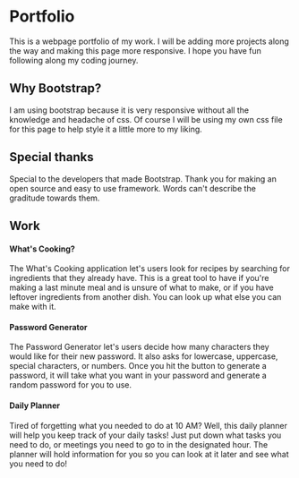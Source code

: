 # Portfolio

This is a webpage portfolio of my work. I will be adding more projects along the way and making this page more responsive. I hope you have fun following along my coding journey.

## Why Bootstrap?

I am using bootstrap because it is very responsive without all the knowledge and headache of css. Of course I will be using my own css file for this page to help style it a little more to my liking.

## Special thanks

Special to the developers that made Bootstrap. Thank you for making an open source and easy to use framework. Words can't describe the graditude towards them.

## Work

#### What's Cooking?
The What's Cooking application let's users look for recipes by searching for ingredients that they already have. This is a great tool to have if you're making a last minute meal and is unsure of what to make, or if you have leftover ingredients from another dish. You can look up what else you can make with it.

#### Password Generator
The Password Generator let's users decide how many characters they would like for their new password. It also asks for lowercase, uppercase, special characters, or numbers. Once you hit the button to generate a password, it will take what you want in your password and generate a random password for you to use.

#### Daily Planner
Tired of forgetting what you needed to do at 10 AM? Well, this daily planner will help you keep track of your daily tasks! Just put down what tasks you need to do, or meetings you need to go to in the designated hour. The planner will hold information for you so you can look at it later and see what you need to do!
